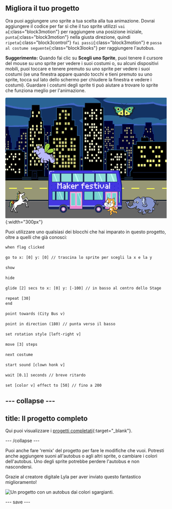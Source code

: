 ## Migliora il tuo progetto

Ora puoi aggiungere uno sprite a tua scelta alla tua animazione. Dovrai aggiungere il codice per far sì che il tuo sprite utilizzi `vai a`{:class="block3motion"} per raggiungere una posizione iniziale, `punta`{:class="block3motion"} nella giusta direzione, quindi `ripeta`{:class="block3control"} `fai passi`{:class="block3motion"} e `passa al costume seguente`{:class="block3looks"} per raggiungere l'autobus.

**Suggerimento:** Quando fai clic su **Scegli uno Sprite**, puoi tenere il cursore del mouse su uno sprite per vedere i suoi costumi o, su alcuni dispositivi mobili, puoi toccare e tenere premuto su uno sprite per vedere i suoi costumi (se una finestra appare quando tocchi e tieni premuto su uno sprite, tocca sul lato dello schermo per chiudere la finestra e vedere i costumi). Guardare i costumi degli sprite ti può aiutare a trovare lo sprite che funziona meglio per l'animazione.

![Altri sprite che si muovono verso un autobus con il testo "Maker Festival".](images/bus-upgrade.png){:width="300px"}

Puoi utilizzare uno qualsiasi dei blocchi che hai imparato in questo progetto, oltre a quelli che già conosci:

```blocks3
when flag clicked

go to x: [0] y: [0] // trascina lo sprite per scegli la x e la y

show

hide

glide [2] secs to x: [0] y: [-100] // in basso al centro dello Stage

repeat [30]
end

point towards (City Bus v)

point in direction (180) // punta verso il basso

set rotation style [left-right v]

move [3] steps

next costume

start sound [clown honk v]

wait [0.1] seconds // breve ritardo

set [color v] effect to [50] // fino a 200
```

--- collapse ---
---
title: Il progetto completo
---

Qui puoi visualizzare i [progetti completati](https://scratch.mit.edu/projects/946029360/){:target="_blank"}.

--- /collapse ---

Puoi anche fare 'remix' del progetto per fare le modifiche che vuoi. Potresti anche aggiungere suoni all'autobus o agli altri sprite, o cambiare i colori dell'autobus. Uno degli sprite potrebbe perdere l'autobus e non nascondersi.

Grazie al creatore digitale Lyla per aver inviato questo fantastico miglioramento!

![Un progetto con un autobus dai colori sgargianti.](images/Lyla-bus.gif)

--- save ---
